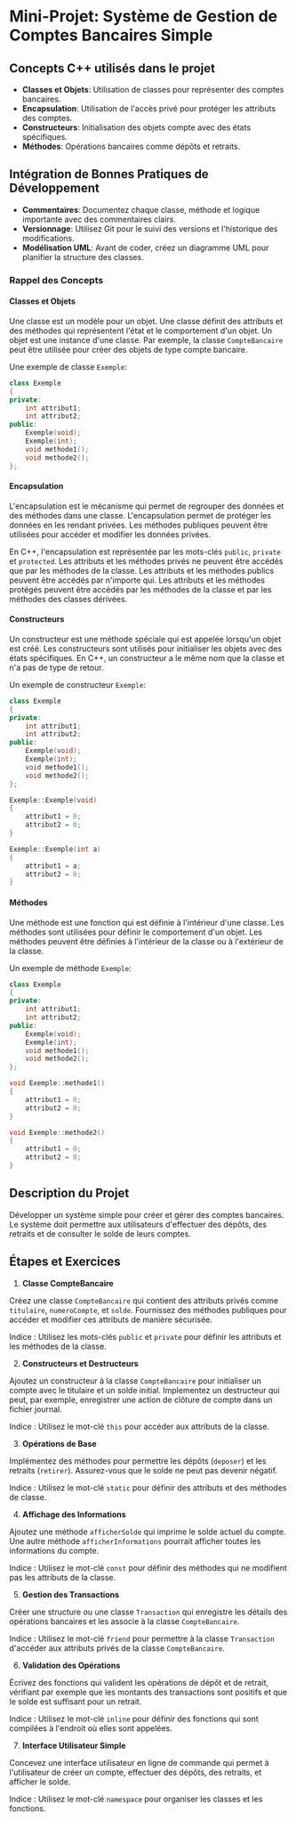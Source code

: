 # Mini-Projet: Système de Gestion de Comptes Bancaires Simple

## Concepts C++ utilisés dans le projet

- **Classes et Objets**: Utilisation de classes pour représenter des comptes bancaires.
- **Encapsulation**: Utilisation de l'accès privé pour protéger les attributs des comptes.
- **Constructeurs**: Initialisation des objets compte avec des états spécifiques.
- **Méthodes**: Opérations bancaires comme dépôts et retraits.

## Intégration de Bonnes Pratiques de Développement

- **Commentaires**: Documentez chaque classe, méthode et logique importante avec des commentaires clairs.
- **Versionnage**: Utilisez Git pour le suivi des versions et l'historique des modifications.
- **Modélisation UML**: Avant de coder, créez un diagramme UML pour planifier la structure des classes.

### Rappel des Concepts

#### Classes et Objets

Une classe est un modèle pour un objet. Une classe définit des attributs et des méthodes qui représentent l'état et le comportement d'un objet. Un objet est une instance d'une classe. Par exemple, la classe `CompteBancaire` peut être utilisée pour créer des objets de type compte bancaire.

Une exemple de classe `Exemple`:

```cpp
class Exemple
{
private:
    int attribut1;
    int attribut2;
public:
    Exemple(void);
    Exemple(int);
    void methode1();
    void methode2();
};
```

#### Encapsulation

L'encapsulation est le mécanisme qui permet de regrouper des données et des méthodes dans une classe. L'encapsulation permet de protéger les données en les rendant privées. Les méthodes publiques peuvent être utilisées pour accéder et modifier les données privées.

En C++, l'encapsulation est représentée par les mots-clés `public`, `private` et `protected`. Les attributs et les méthodes privés ne peuvent être accédés que par les méthodes de la classe. Les attributs et les méthodes publics peuvent être accédés par n'importe qui. Les attributs et les méthodes protégés peuvent être accédés par les méthodes de la classe et par les méthodes des classes dérivées.

#### Constructeurs

Un constructeur est une méthode spéciale qui est appelée lorsqu'un objet est créé. Les constructeurs sont utilisés pour initialiser les objets avec des états spécifiques. En C++, un constructeur a le même nom que la classe et n'a pas de type de retour.

Un exemple de constructeur `Exemple`:

```cpp
class Exemple
{
private:
    int attribut1;
    int attribut2;
public:
    Exemple(void);
    Exemple(int);
    void methode1();
    void methode2();
};

Exemple::Exemple(void)
{
    attribut1 = 0;
    attribut2 = 0;
}

Exemple::Exemple(int a)
{
    attribut1 = a;
    attribut2 = 0;
}
```

#### Méthodes

Une méthode est une fonction qui est définie à l'intérieur d'une classe. Les méthodes sont utilisées pour définir le comportement d'un objet. Les méthodes peuvent être définies à l'intérieur de la classe ou à l'extérieur de la classe.

Un exemple de méthode `Exemple`:

```cpp
class Exemple
{
private:
    int attribut1;
    int attribut2;
public:
    Exemple(void);
    Exemple(int);
    void methode1();
    void methode2();
};

void Exemple::methode1()
{
    attribut1 = 0;
    attribut2 = 0;
}

void Exemple::methode2()
{
    attribut1 = 0;
    attribut2 = 0;
}
```

## Description du Projet

Développer un système simple pour créer et gérer des comptes bancaires. Le système doit permettre aux utilisateurs d'effectuer des dépôts, des retraits et de consulter le solde de leurs comptes.

## Étapes et Exercices

1. **Classe CompteBancaire**

Créez une classe `CompteBancaire` qui contient des attributs privés comme `titulaire`, `numeroCompte`, et `solde`. Fournissez des méthodes publiques pour accéder et modifier ces attributs de manière sécurisée.

   Indice : Utilisez les mots-clés `public` et `private` pour définir les attributs et les méthodes de la classe.

2. **Constructeurs et Destructeurs**

Ajoutez un constructeur à la classe `CompteBancaire` pour initialiser un compte avec le titulaire et un solde initial. Implementez un destructeur qui peut, par exemple, enregistrer une action de clôture de compte dans un fichier journal.

   Indice : Utilisez le mot-clé `this` pour accéder aux attributs de la classe.

3. **Opérations de Base**

Implémentez des méthodes pour permettre les dépôts (`deposer`) et les retraits (`retirer`). Assurez-vous que le solde ne peut pas devenir négatif.

   Indice : Utilisez le mot-clé `static` pour définir des attributs et des méthodes de classe.

4. **Affichage des Informations**

Ajoutez une méthode `afficherSolde` qui imprime le solde actuel du compte. Une autre méthode `afficherInformations` pourrait afficher toutes les informations du compte.

   Indice : Utilisez le mot-clé `const` pour définir des méthodes qui ne modifient pas les attributs de la classe.

5. **Gestion des Transactions**

Créer une structure ou une classe `Transaction` qui enregistre les détails des opérations bancaires et les associe à la classe `CompteBancaire`.

   Indice : Utilisez le mot-clé `friend` pour permettre à la classe `Transaction` d'accéder aux attributs privés de la classe `CompteBancaire`.

6. **Validation des Opérations**

Écrivez des fonctions qui valident les opérations de dépôt et de retrait, vérifiant par exemple que les montants des transactions sont positifs et que le solde est suffisant pour un retrait.

   Indice : Utilisez le mot-clé `inline` pour définir des fonctions qui sont compilées à l'endroit où elles sont appelées.

7. **Interface Utilisateur Simple**

Concevez une interface utilisateur en ligne de commande qui permet à l'utilisateur de créer un compte, effectuer des dépôts, des retraits, et afficher le solde.

   Indice : Utilisez le mot-clé `namespace` pour organiser les classes et les fonctions.
